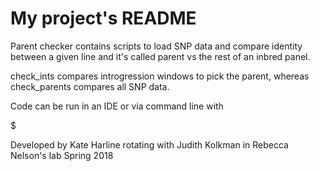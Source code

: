 # My project's README

Parent checker contains scripts to load SNP data and compare identity between a given line and it's called parent vs the rest of an inbred panel.

check_ints compares introgression windows to pick the parent, whereas check_parents compares all SNP data.

Code can be run in an IDE or via command line with 

$ 

Developed by Kate Harline rotating with Judith Kolkman in Rebecca Nelson's lab Spring 2018